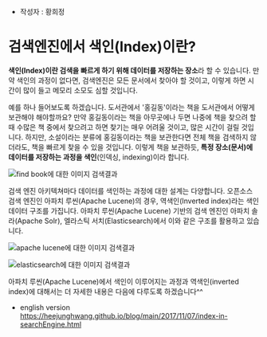 * 작성자 : 황희정

# 검색엔진에서 색인(Index)이란?

**색인(Index)이란 검색을 빠르게 하기 위해 데이터를 저장하는 장소**라 할 수 있습니다. 만약 색인의 과정이 없다면, 검색엔진은 모든 문서에서 찾아야 할 것이고, 이렇게 하면 시간이 많이 들고 메모리 소모도 심할 것입니다. 

예를 하나 들어보도록 하겠습니다. 도서관에서 '홍길동'이라는 책을 도서관에서 어떻게 보관해야 해야할까요? 만약 홍길동이라는 책을 아무곳에나 두면 나중에 책을 찾으려 할 때 수많은 책 중에서 찾으려고 하면 찾기는 매우 어려울 것이고, 많은 시간이 걸릴 것입니다. 하지만, 소설이라는 분류에 홍길동이라는 책을 보관한다면 전체 책을 검색하지 않더라도, 책을 빠르게 찾을 수 있을 것입니다. 이렇게 책을 보관하듯, **특정 장소(문서)에 데이터를 저장하는 과정을 색인**(인덱싱, indexing)이라 합니다.

![find book에 대한 이미지 검색결과](http://thebushwickbookclubseattle.com/wp-content/uploads/2014/02/how-to-find-a-good-book.jpg)



검색 엔진 아키텍쳐마다 데이터를 색인하는 과정에 대한 설계는 다양합니다. 오픈소스 검색 엔진인 아파치 루씬(Apache Lucene)의 경우, 역색인(Inverted index)라는 색인 데이터 구조를 가집니다. 아파치 루씬(Apache Lucene) 기반의 검색 엔진인 아파치 솔라(Apache Solr), 엘라스틱 서치(Elasticsearch)에서 이와 같은 구조를 활용하고 있습니다. 

![apache lucene에 대한 이미지 검색결과](https://lucene.apache.org/images/mantle-lucene-solr.png)



![elasticsearch에 대한 이미지 검색결과](http://javatutorialspot.com/wp-content/uploads/2017/02/Elasticsearch-Logo-Color-H-1024x273.png)





아파치 루씬(Apache Lucene)에서 색인이 이루어지는 과정과 역색인(inverted index)에 대해서는 더 자세한 내용은 다음에 다루도록 하겠습니다^^


* english version
https://heejunghwang.github.io/blog/main/2017/11/07/index-in-searchEngine.html

